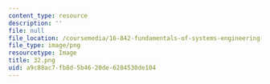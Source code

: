 ```yaml
---
content_type: resource
description: ''
file: null
file_location: /coursemedia/16-842-fundamentals-of-systems-engineering-fall-2015/a9c88ac7fb8d5b4620de6284530de104_32.png
file_type: image/png
resourcetype: Image
title: 32.png
uid: a9c88ac7-fb8d-5b46-20de-6284530de104
---
```


